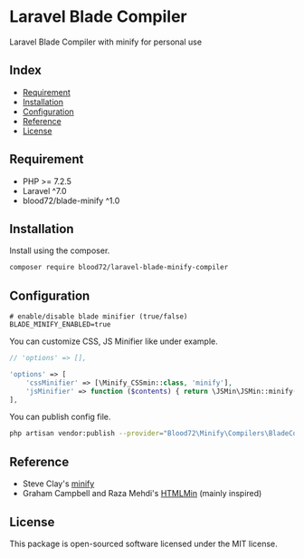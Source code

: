 # Laravel Blade Compiler

Laravel Blade Compiler with minify for personal use

## Index

- [Requirement](#requirement)
- [Installation](#installation)
- [Configuration](#configuration)
- [Reference](#reference)
- [License](#license)

## Requirement

- PHP >= 7.2.5
- Laravel ^7.0
- blood72/blade-minify ^1.0

## Installation

Install using the composer.

```bash
composer require blood72/laravel-blade-minify-compiler
```

## Configuration

```dotenv
# enable/disable blade minifier (true/false)
BLADE_MINIFY_ENABLED=true
```

You can customize CSS, JS Minifier like under example. 

```php
// 'options' => [],

'options' => [
    'cssMinifier' => [\Minify_CSSmin::class, 'minify'],
    'jsMinifier' => function ($contents) { return \JSMin\JSMin::minify($contents); }, // you can use callback
],
```

You can publish config file.

```bash
php artisan vendor:publish --provider="Blood72\Minify\Compilers\BladeCompilerServiceProvider"
```

## Reference

- Steve Clay's [minify](https://github.com/mrclay/minify)
- Graham Campbell and Raza Mehdi's [HTMLMin](https://github.com/HTMLMin/Laravel-HTMLMin) (mainly inspired)

## License

This package is open-sourced software licensed under the MIT license.
